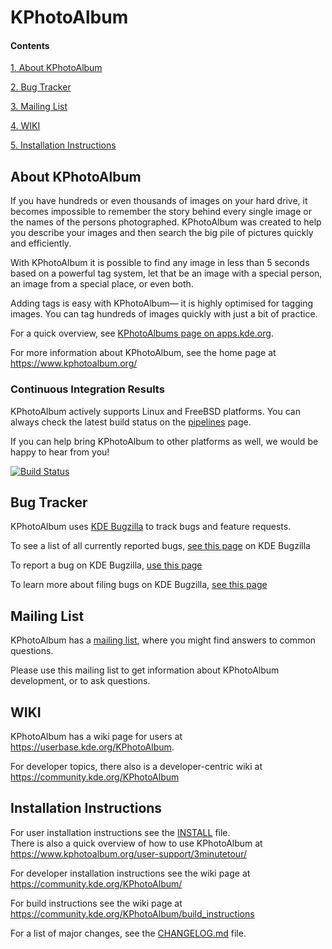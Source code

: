 # KPhotoAlbum

#### Contents

[1. About KPhotoAlbum](#KPhotoAlbum)

[2. Bug Tracker](#Bug-Tracker)

[3. Mailing List](#Mailing-List)

[4. WIKI](#Wiki)

[5. Installation Instructions](#Installation-Instructions)

<a name="KPhotoAlbum"></a>
## About KPhotoAlbum

If you have hundreds or even thousands of images on your hard drive, it becomes impossible to remember the story behind every single image or the names of the persons photographed. KPhotoAlbum was created to help you describe your images and then search the big pile of pictures quickly and efficiently.

With KPhotoAlbum it is possible to find any image in less than 5 seconds based on a powerful tag system, let that be an image with a special person, an image from a special place, or even both.

Adding tags is easy with KPhotoAlbum— it is highly optimised for tagging images. You can tag hundreds of images quickly with just a bit of practice.

For a quick overview, see [KPhotoAlbums page on apps.kde.org](https://apps.kde.org/kphotoalbum/).

For more information about KPhotoAlbum, see the home page at
https://www.kphotoalbum.org/

### Continuous Integration Results

KPhotoAlbum actively supports Linux and FreeBSD platforms. You can always check the latest build status on the [pipelines](https://invent.kde.org/graphics/kphotoalbum/-/pipelines) page.

If you can help bring KPhotoAlbum to other platforms as well, we would be happy to hear from you!

[![Build Status](https://invent.kde.org/graphics/kphotoalbum/badges/master/pipeline.svg?ignore_skipped=true)](https://invent.kde.org/graphics/kphotoalbum/-/pipelines)<br/>

<a name="Bug-Tracker"></a>
## Bug Tracker

KPhotoAlbum uses [KDE Bugzilla](https://bugs.kde.org) to track bugs and feature requests.

To see a list of all currently reported bugs, [see this page](https://bugs.kde.org/buglist.cgi?bug_status=UNCONFIRMED&bug_status=CONFIRMED&bug_status=ASSIGNED&bug_status=REOPENED&bug_status=NEEDSINFO&product=kphotoalbum&query_format=advanced) on KDE Bugzilla

To report a bug on KDE Bugzilla, [use this page](https://bugs.kde.org/enter_bug.cgi?product=kphotoalbum)

To learn more about filing bugs on KDE Bugzilla, [see this page](https://bugzilla.readthedocs.io/en/5.0.4/using/filing.html)

<a name="Mailing-List"></a>
## Mailing List

KPhotoAlbum has a [mailing list](https://mail.kde.org/cgi-bin/mailman/listinfo/kphotoalbum),
where you might find answers to common questions.

Please use this mailing list to get information about KPhotoAlbum development, or to ask questions.

<a name="Wiki"></a>
## WIKI

KPhotoAlbum has a wiki page for users at https://userbase.kde.org/KPhotoAlbum.

For developer topics, there also is a developer-centric wiki at https://community.kde.org/KPhotoAlbum

<a name="Installation-Instructions"></a>
## Installation Instructions

For user installation instructions see the [INSTALL](https://invent.kde.org/graphics/kphotoalbum/-/blob/master/INSTALL) file.<br/>
There is also a quick overview of how to use KPhotoAlbum at https://www.kphotoalbum.org/user-support/3minutetour/

For developer installation instructions see the wiki page at https://community.kde.org/KPhotoAlbum/

For build instructions see the wiki page at https://community.kde.org/KPhotoAlbum/build_instructions

For a list of major changes, see the [CHANGELOG.md](https://invent.kde.org/graphics/kphotoalbum/-/blob/master/CHANGELOG.md) file.
